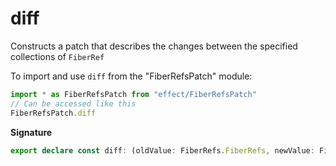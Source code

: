 # diff

Constructs a patch that describes the changes between the specified
collections of `FiberRef`

To import and use `diff` from the "FiberRefsPatch" module:

```ts
import * as FiberRefsPatch from "effect/FiberRefsPatch"
// Can be accessed like this
FiberRefsPatch.diff
```

**Signature**

```ts
export declare const diff: (oldValue: FiberRefs.FiberRefs, newValue: FiberRefs.FiberRefs) => FiberRefsPatch
```
